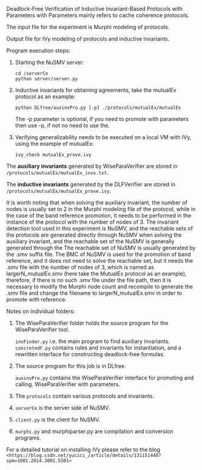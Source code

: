 Deadlock-Free Verification of Inductive Invariant-Based Protocols with Parameters with Parameters mainly refers to cache coherence protocols.

The input file for the experiment is Murphi modeling of protocols.

Output file for IVy modeling of protocols and inductive invariants.

Program execution steps:

1. Starting the NuSMV server:

    ```
    cd /serverCe
    python server/server.py
    ```

2. Inductive invariants for obtaining agreements, take the mutualEx protocol as an example:

    ```
    python DLfree/auxinvPro.py [-p] ./protocols/mutualEx/mutualEx
    ```
    The -p parameter is optional, if you need to promote with parameters then use -p, if not no need to use the.

4. Verifying generalizability needs to be executed on a local VM with IVy, using the example of mutualEx:

    ```
    ivy_check mutualEx_prove.ivy
    ```



The **auxiliary invariants** generated by WiseParaVerifier are stored in `/protocols/mutualEx/mutualEx_invs.txt`.

The **inductive invariants** generated by the DLFVerifier are stored in `/protocols/mutualEx/mutualEx_prove.ivy`.

It is worth noting that when solving the auxiliary invariant, the number of nodes is usually set to 2 in the Murphi modeling file of the protocol, while in the case of the band reference promotion, it needs to be performed in the instance of the protocol with the number of nodes of 3. The invariant detection tool used in this experiment is NuSMV, and the reachable sets of the protocols are generated directly through NuSMV when solving the auxiliary invariant, and the reachable set of the NuSMV is generally generated through the The reachable set of NuSMV is usually generated by the .smv suffix file. The BMC of NuSMV is used for the promotion of band reference, and it does not need to solve the reachable set, but it needs the .smv file with the number of nodes of 3, which is named as largerN_mutualEx.smv (here take the MutualEx protocol as an example), therefore, if there is no such .smv file under the file path, then it is necessary to modify the Murphi node count and recompile to generate the .smv file and change the filename to largerN_mutualEx.smv in order to promote with reference.

Notes on individual folders:

1. The WiseParaVerifier folder holds the source program for the WiseParaVerifier tool.

    `invFinder.py` i.e. the main program to find auxiliary invariants.
    `concretedF.py` contains rules and invariants for instantiation, and a rewritten interface for constructing deadlock-free formulas.

2. The source program for this job is in DLfree.

   `auxinvPro.py` contains the WiseParaVerifier interface for promoting and calling. WiseParaVerifier with parameters.

4. The `protocols` contain various protocols and invariants.

5. `serverCe` is the server side of NuSMV.

6. `client.py` is the client for NuSMV.

7. `murphi.py` and murphiparser.py are compilation and conversion programs.

For a detailed tutorial on installing IVy please refer to the blog `<https://blog.csdn.net/yucici_/article/details/131151448?spm=1001.2014.3001.5501>`
